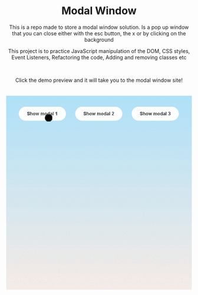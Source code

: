 <h1 align="center"> Modal Window </h1>
<p align="center"> This is a repo made to store a modal window solution. Is a pop up window that you can close either with the esc button, the x or by clicking on the background </p>
<p align="center"> This project is to practice JavaScript manipulation of the DOM, CSS styles, Event Listeners, Refactoring the code, Adding and removing classes etc</p>
<br>
<p align="center">
Click the demo preview and it will take you to the modal window site!
<br>
<br>
<br>
<a href="https://lnce21.github.io/modalWindow/" target="_blank"> <img src="./src/assets/modalWindowGif.gif" alt="Modal Window Demo"/></a>
</>
